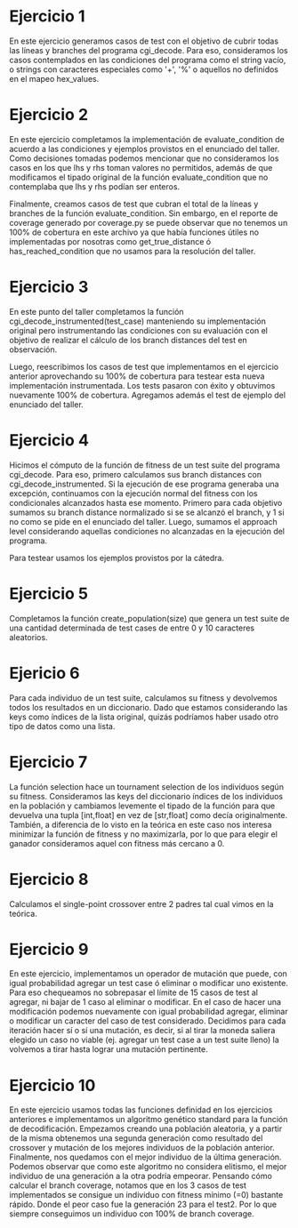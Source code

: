 # Ejercicio 1
En este ejercicio generamos casos de test con el objetivo de
cubrir todas las líneas y branches del programa cgi_decode. Para eso, consideramos los casos contemplados en las condiciones del programa como el string vacío, o strings con caracteres especiales como '+', '%' o aquellos no definidos en el mapeo hex_values.

# Ejercicio 2
En este ejercicio completamos la implementación de evaluate_condition de acuerdo a las condiciones y ejemplos provistos en el enunciado del taller.
Como decisiones tomadas podemos mencionar que no consideramos 
los casos en los que lhs y rhs toman valores no permitidos, 
además de que modificamos el tipado original de la función 
evaluate_condition que no contemplaba que lhs y rhs podían ser enteros.

Finalmente, creamos casos de test que cubran el total de la líneas y branches
de la función evaluate_condition. Sin embargo, en el reporte 
de coverage generado por coverage.py se puede observar que no 
tenemos un 100% de cobertura en este archivo ya que había funciones útiles no implementadas por nosotras
como get_true_distance ó has_reached_condition que no usamos para la resolución del taller.

# Ejercicio 3
En este punto del taller completamos la función cgi_decode_instrumented(test_case) manteniendo su implementación original
pero instrumentando las condiciones con su evaluación con el objetivo de realizar el cálculo de los branch distances del test en observación.

Luego, reescribimos los casos de test que implementamos en el ejercicio anterior aprovechando su 100% de cobertura para testear esta nueva implementación instrumentada.
Los tests pasaron con éxito y obtuvimos nuevamente 100% de cobertura. Agregamos además el test de ejemplo del enunciado del taller.

# Ejercicio 4
Hicimos el cómputo de la función de fitness de un test suite del programa cgi_decode. Para eso, primero calculamos sus branch distances
con cgi_decode_instrumented. Si la ejecución de ese programa generaba una excepción, continuamos con la ejecución normal del fitness con 
los condicionales alcanzados hasta ese momento.
Primero para cada objetivo sumamos su branch distance normalizado si se se alcanzó el branch, y 1 si no como se pide en el enunciado del taller.
Luego, sumamos el approach level considerando aquellas condiciones no alcanzadas en la ejecución del programa.

Para testear usamos los ejemplos provistos por la cátedra.

# Ejercicio 5
Completamos la función create_population(size) que genera un test suite de una 
cantidad determinada de test cases de entre 0 y 10 caracteres aleatorios.

# Ejericio 6
Para cada individuo de un test suite, calculamos su fitness y devolvemos todos los resultados en un diccionario. Dado que estamos considerando las keys como 
índices de la lista original, quizás podríamos haber usado otro tipo de datos como una lista.

# Ejercicio 7
La función selection hace un tournament selection de los individuos según su fitness. Consideramos las keys del diccionario índices de los individuos en la población y cambiamos levemente el tipado de la función para que
devuelva una tupla [int,float] en vez de [str,float] como decía originalmente.
También, a diferencia de lo visto en la teórica en este caso nos interesa minimizar la función de fitness y no maximizarla, por lo que para elegir el ganador consideramos aquel con fitness más cercano a 0.

# Ejercicio 8
Calculamos el single-point crossover entre 2 padres tal cual vimos en la teórica.

# Ejercicio 9
En este ejercicio, implementamos un operador de mutación que puede, con igual probabilidad agregar un test case ó eliminar o modificar uno existente. Para eso
chequeamos no sobrepasar el límite de 15 casos de test al agregar, ni bajar de 1 caso al eliminar o modificar. En el caso de hacer una modificación podemos nuevamente con igual probabilidad
agregar, eliminar o modificar un caracter del caso de test considerado. 
Decidimos para cada iteración hacer sí o sí una mutación, es decir, si al tirar la moneda
saliera elegido un caso no viable (ej. agregar un test case a un test suite lleno) la volvemos a tirar hasta lograr una mutación pertinente.

# Ejercicio 10
En este ejercicio usamos todas las funciones definidad en los ejercicios anteriores e implementamos un algoritmo genético standard para la función de decodificación.
Empezamos creando una población aleatoria, y a partir de la misma obtenemos una segunda generación como resultado del crossover y mutación de los mejores individuos de la población anterior.
Finalmente, nos quedamos con el mejor individuo de la última generación.
Podemos observar que como este algoritmo no considera elitismo, el mejor individuo de una generación a la otra podría empeorar.
Pensando cómo calcular el branch coverage, notamos que en los 3 casos de test implementados se consigue un individuo con fitness mínimo (=0) bastante rápido. Donde
el peor caso fue la generación 23 para el test2. Por lo que siempre conseguimos un individuo con 100% de branch coverage.